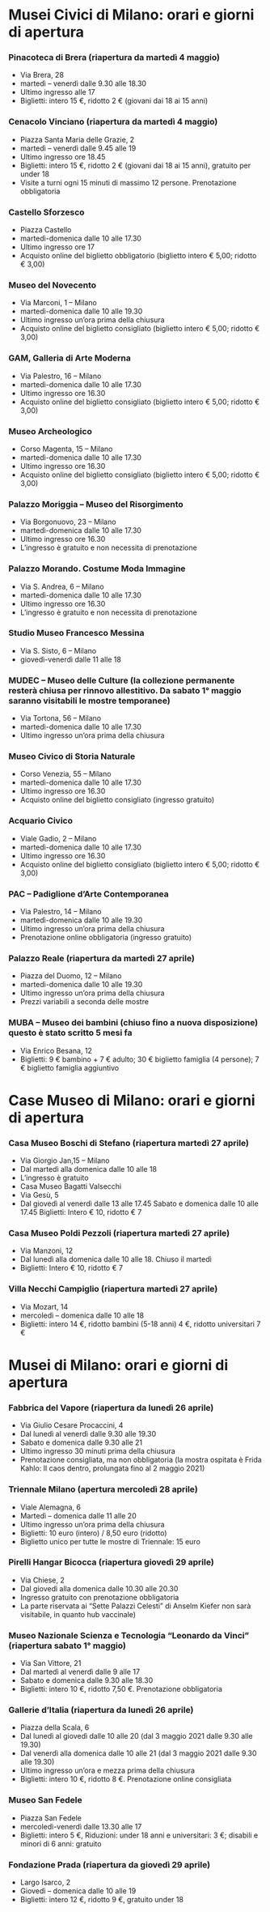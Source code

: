 # Musei Civici di Milano: orari e giorni di apertura

### Pinacoteca di Brera (riapertura da martedì 4 maggio)
  -  Via Brera, 28
  -  martedì – venerdì dalle 9.30 alle 18.30
  -  Ultimo ingresso alle 17
  -  Biglietti: intero 15 €, ridotto 2 € (giovani dai 18 ai 15 anni)
    
###  Cenacolo Vinciano (riapertura da martedì 4 maggio)
  -  Piazza Santa Maria delle Grazie, 2
  -  martedì – venerdì dalle 9.45 alle 19
  -  Ultimo ingresso ore 18.45
  -  Biglietti: intero 15 €, ridotto 2 € (giovani dai 18 ai 15 anni), gratuito per under 18
  -  Visite a turni ogni 15 minuti di massimo 12 persone. Prenotazione obbligatoria
    
###  Castello Sforzesco  
  -  Piazza Castello
  -  martedì-domenica dalle 10 alle 17.30
  -  Ultimo ingresso ore 17
  -  Acquisto online del biglietto obbligatorio (biglietto intero € 5,00; ridotto € 3,00)
###  Museo del Novecento 
  -  Via Marconi, 1 – Milano
  -  martedì-domenica dalle 10 alle 19.30
  -  Ultimo ingresso un’ora prima della chiusura
  -  Acquisto online del biglietto consigliato (biglietto intero € 5,00; ridotto € 3,00)
###  GAM, Galleria di Arte Moderna  
  -  Via Palestro, 16 – Milano
  -  martedì-domenica dalle 10 alle 17.30
  -  Ultimo ingresso ore 16.30
  -  Acquisto online del biglietto consigliato (biglietto intero € 5,00; ridotto € 3,00)
###  Museo Archeologico 
  -  Corso Magenta, 15 – Milano
  -  martedì-domenica dalle 10 alle 17.30
  -  Ultimo ingresso ore 16.30
  -  Acquisto online del biglietto consigliato (biglietto intero € 5,00; ridotto € 3,00)
###  Palazzo Moriggia – Museo del Risorgimento  
  -  Via Borgonuovo, 23 – Milano
  -  martedì-domenica dalle 10 alle 17.30
  -  Ultimo ingresso ore 16.30
  -  L’ingresso è gratuito e non necessita di prenotazione
###  Palazzo Morando. Costume Moda Immagine  
  -  Via S. Andrea, 6 – Milano
  -  martedì-domenica dalle 10 alle 17.30
  -  Ultimo ingresso ore 16.30
  -  L’ingresso è gratuito e non necessita di prenotazione
###  Studio Museo Francesco Messina
  -  Via S. Sisto, 6 – Milano
  -  giovedì-venerdì dalle 11 alle 18
###  MUDEC – Museo delle Culture (la collezione permanente resterà chiusa per rinnovo allestitivo. Da sabato 1° maggio saranno visitabili le mostre temporanee)
  -  Via Tortona, 56 – Milano
  - martedì-domenica dalle 10 alle 17.30
  -  Ultimo ingresso un’ora prima della chiusura
###  Museo Civico di Storia Naturale
  -  Corso Venezia, 55 – Milano
  -  martedì-domenica dalle 10 alle 17.30
  -  Ultimo ingresso ore 16.30
  -  Acquisto online del biglietto consigliato (ingresso gratuito)
###   Acquario Civico 
  -  Viale Gadio, 2 – Milano
  -  martedì-domenica dalle 10 alle 17.30
  -  Ultimo ingresso ore 16.30
  -  Acquisto online del biglietto consigliato (biglietto intero € 5,00; ridotto € 3,00)
###  PAC – Padiglione d’Arte Contemporanea
  -  Via Palestro, 14 – Milano
  -  martedì-domenica dalle 10 alle 19.30
  -  Ultimo ingresso un’ora prima della chiusura
  -  Prenotazione online obbligatoria (ingresso gratuito)
###  Palazzo Reale  (riapertura da martedì 27 aprile)
  -  Piazza del Duomo, 12 – Milano
  -  martedì-domenica dalle 10 alle 19.30
  -  Ultimo ingresso un’ora prima della chiusura
  -  Prezzi variabili a seconda delle mostre
### MUBA – Museo dei bambini (chiuso fino a nuova disposizione) questo è stato scritto 5 mesi fa
  - Via Enrico Besana, 12
  - Biglietti: 9 € bambino + 7 € adulto; 30 € biglietto famiglia (4 persone); 7 € biglietto famiglia aggiuntivo



# Case Museo di Milano: orari e giorni di apertura

### Casa Museo Boschi di Stefano (riapertura martedì 27 aprile)
  -  Via Giorgio Jan,15 – Milano
  -  Dal martedì alla domenica dalle 10 alle 18
  -  L’ingresso è gratuito
  -  Casa Museo Bagatti Valsecchi
  -  Via Gesù, 5
  -  Dal giovedì al venerdì dalle 13 alle 17.45
    Sabato e domenica dalle 10 alle 17.45
    Biglietti: Intero € 10, ridotto € 7
### Casa Museo Poldi Pezzoli (riapertura martedì 27 aprile)
  - Via Manzoni, 12
  -  Dal lunedì alla domenica dalle 10 alle 18. Chiuso il martedì 
  - Biglietti: Intero € 10, ridotto € 7
### Villa Necchi Campiglio (riapertura martedì 27 aprile)
  -  Via Mozart, 14
  -  mercoledì – domenica dalle 10 alle 18
  -  Biglietti: intero 14 €, ridotto bambini (5-18 anni) 4 €, ridotto universitari 7 €

# Musei di Milano: orari e giorni di apertura

###  Fabbrica del Vapore (riapertura da lunedì 26 aprile)
  -  Via Giulio Cesare Procaccini, 4
  -  Dal lunedì al venerdì dalle 9.30 alle 19.30
  -  Sabato e domenica dalle 9.30 alle 21
  -  Ultimo ingresso 30 minuti prima della chiusura
  -  Prenotazione consigliata, ma non obbligatoria (la mostra ospitata è Frida Kahlo: Il caos dentro, prolungata fino al 2 maggio 2021)
###  Triennale Milano   (apertura mercoledì 28 aprile)
  -  Viale Alemagna, 6
  -  Martedì – domenica dalle 11 alle 20
  -  Ultimo ingresso un’ora prima della chiusura
  -  Biglietti: 10 euro (intero) / 8,50 euro (ridotto)
  -  Biglietto unico per tutte le mostre di Triennale: 15 euro
###  Pirelli Hangar Bicocca  (riapertura giovedì 29 aprile)
  -  Via Chiese, 2
  -  Dal giovedì alla domenica dalle 10.30 alle 20.30
  -  Ingresso gratuito con prenotazione obbligatoria
  -  La parte riservata ai “Sette Palazzi Celesti” di Anselm Kiefer non sarà visitabile, in quanto hub vaccinale)
###  Museo Nazionale Scienza e Tecnologia “Leonardo da Vinci” (riapertura sabato 1° maggio)
  -  Via San Vittore, 21
  -  Dal martedì al venerdì dalle 9 alle 17
  -  Sabato e domenica dalle 9.30 alle 18.30
  -  Biglietti: intero 10 €, ridotto 7,50 €. Prenotazione obbligatoria
###  Gallerie d’Italia  (riapertura da lunedì 26 aprile)
  -  Piazza della Scala, 6
  -  Dal lunedì al giovedì dalle 10 alle 20 (dal 3 maggio 2021 dalle 9.30 alle 19.30)
  -  Dal venerdì alla domenica dalle 10 alle 21 (dal 3 maggio 2021 dalle 9.30 alle 19.30)
  -  Ultimo ingresso un’ora e mezza prima della chiusura
  -  Biglietti: intero 10 €, ridotto 8 €. Prenotazione online consigliata
###  Museo San Fedele 
  - Piazza San Fedele
  -  mercoledì-venerdì dalle 13.30 alle 17
  - Biglietti: intero 5 €, Riduzioni: under 18 anni e universitari: 3 €;  disabili e minori di 6 anni: gratuito
###  Fondazione Prada (riapertura da giovedì 29 aprile)
  - Largo Isarco, 2
  - Giovedì – domenica dalle 10 alle 19
  - Biglietti: intero 12 €, ridotto 9 €, gratuito under 18
